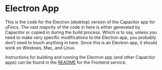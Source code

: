 # Electron App

This is the code for the Electron (desktop) version of the Capacitor app for uFincs. The vast majority of the code in here is either generated by Capacitor or copied in during the build process. Which is to say, unless you need to make very specific modifications to the Electron app, you probably don't need to touch anything in here. Since this is an Electron app, it should work on Windows, Mac, and Linux.

Instructions for building and running the Electron app (and other Capacitor apps) can be found in the [README](../README.md) for the Frontend service.
